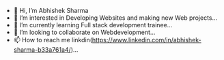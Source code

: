 - 👋 Hi, I’m Abhishek Sharma
- 👀 I’m interested in  Developing Websites and making new Web projects...
- 🌱 I’m currently learning Full stack development trainee...
- 💞️ I’m looking to collaborate on Webdevelopment...
- 📫 How to reach me linkdin(https://www.linkedin.com/in/abhishek-sharma-b33a761a4/)...

<!---
abhi1538/abhi1538 is a ✨ special ✨ repository because its `README.md` (this file) appears on your GitHub profile.
You can click the Preview link to take a look at your changes.
--->

